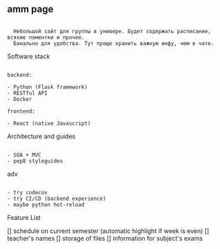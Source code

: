 
## amm page

```

  Небольшой сайт для группы в универе. Будет содержать расписание, всякие поментки и прочее.
  Банально для удобства. Тут проще хранить важную инфу, чем в чате.

```

Software stack

```

backend:

- Python (Flask framework)
- RESTful API
- Docker

frontend:

- React (native Javascript)

```

Architecture and guides

```

- SOA + MVC
- pep8 styleguides

```

adv

```

- try codecov
- try CI/CD (backend experience)
- maybe python hot-reload

```

Feature List

[] schedule on current semester (automatic highlight if week is even)
[] teacher's names
[] storage of files
[] information for subject's exams
